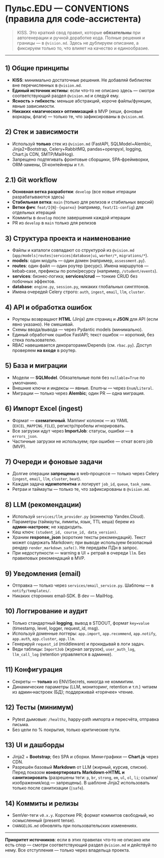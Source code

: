 # Пульс.EDU — CONVENTIONS (правила для code‑ассистента)

> KISS. Это краткий свод правил, которые **обязательны** при автогенерации и ручной доработке кода. Полные решения и границы — в `@vision.md`. Здесь не дублируем описание, а фиксируем только то, что влияет на качество и единообразие.

---

## 1) Общие принципы
- **KISS**: минимально достаточные решения. Не добавляй библиотек вне перечисленных в `@vision.md`.
- **Единый источник истины**: если что‑то не описано здесь — смотри соответствующий раздел `@vision.md` и следуй ему.
- **Ясность > гибкость**: меньше абстракций, короче файлы/функции, явные зависимости.
- **Никаких «магических» оптимизаций** в MVP (кеши, фоновые воркары, флаги) — только те, что зафиксированы в `@vision.md`.

## 2) Стек и зависимости
- Используй **только** стек из `@vision.md` (FastAPI, SQLModel+Alembic, Jinja2+Bootstrap, Celery+RabbitMQ, pandas+openpyxl, logging, Chart.js CDN, SMTP/MailHog).
- Запрещено подтягивать фронтовые сборщики, SPA‑фреймворки, ORM‑замены, DI‑контейнеры и т.п.

## 2.1) Git workflow
- **Основная ветка разработки**: `develop` (все новые итерации разрабатываются здесь)
- **Стабильная ветка**: `main` (только для релизов и стабильных версий)
- **Ветки фич**: `feat/I{N}-{кратко}` (например, `feat/I1-config`) для отдельных итераций
- Коммиты в `develop` после завершения каждой итерации
- PR из `develop` в `main` только для релизов

## 3) Структура проекта и наименование
- Файлы и каталоги совпадают со структурой из `@vision.md` (`app/models|routes|services|database|ui`, `worker/*`, `migrations/*`).
- **models**: один модуль — один домен (например, `assessment.py`).
- **routes**: один файл — один роутер (ресурс). Имена маршрутов — kebab‑case, префиксы по роли/ресурсу (например, `/student/events`).
- **services**: бизнес‑логика; **services/crud** — тонкие CRUD без побочных эффектов.
- **database**: `engine.py`, `session.py`, никаких глобальных синглтонов.
- Имена очередей Celery строго: `auth`, `ingest`, `email`, `llm`, `cluster`.

## 4) API и обработка ошибок
- Роутеры возвращают **HTML** (Jinja) для страниц и **JSON** для API (если явно указано). Не смешивай.
- Схемы ввода/вывода — через Pydantic models (минимально).
- Единый обработчик ошибок FastAPI; текст ошибок — короткий, без стека пользователю.
- RBAC навешивается декораторами/Depends (см. `rbac.py`). Доступ проверяем **на входе** в роутер.

## 5) База и миграции
- Модели — **SQLModel**. Обязательные поля без `nullable=True` по умолчанию.
- Внешние ключи и индексы — явные. Enum‑ы — через `Enum`/`Literal`.
- Миграции — только через **Alembic**; один PR — одна миграция.

## 6) Импорт Excel (ingest)
- Формат — **схематичный**. Маппинг колонок — из YAML (`EXCEL_MAPPING_FILE`), регистр/пробелы игнорировать.
- Все загрузки идут через **ImportJob**: статусы, ошибки — в `errors_json`.
- Частичные загрузки не используем; при ошибке — откат всего job (MVP).

## 7) Очереди и фоновые задачи
- Долгие операции **запрещены** в web‑процессе — только через Celery (`ingest`, `email`, `llm`, `cluster`, `beat`).
- Каждая задача **идемпотентна** и логирует `job_id`, `queue`, `task_name`.
- Ретраи и таймауты — только те, что зафиксированы в `@vision.md`.

## 8) LLM (рекомендации)
- Используй `services/llm_provider.py` (коннектор Yandex.Cloud).
- Параметры (таймауты, лимиты, язык, TTL кеша) берем из **админ‑настроек**; не хардкодить.
- Кеш ключ: `(student_id, course_id, data_version)`.
- Храним **response_json** (короткие тексты рекомендаций). Текст может содержать Markdown; при выводе используем безопасный рендер `render_markdown_safe()`. Не передаём ПДн в запрос.
- При недоступности — warning в UI + ретрай в очереди `llm`. Без правиловых рекомендаций в MVP.

## 9) Уведомления (email)
- Отправка — только через `services/email_service.py`. Шаблоны — в `notify/templates/`.
- Никаких сторонних email‑SDK. В dev — MailHog.

## 10) Логгирование и аудит
- Только стандартный **logging**, вывод в STDOUT, формат `key=value` (timestamp, level, logger, request_id, msg).
- Используй доменные логгеры: `app.import`, `app.recommend`, `app.notify`, `app.auth`, `app.cluster`, `app.llm`.
- Генерируй `request_id` (middleware) и прокидывай в логи задач.
- Веди таблицы: `ImportJob` (журнал загрузок), `user_auth_log`, `llm_call_log` (retention управляется в админке).

## 11) Конфигурация
- Секреты — **только** из ENV/Secrets, никогда не коммитим.
- Динамические параметры (LLM, мониторинг, retention и т.п.) читаем из админ‑настроек (БД); поддерживай «горячее» чтение.

## 12) Тесты (минимум)
- Pytest дымовые: `/healthz`, happy‑path импорта и пересчёта, отправка письма.
- Без цели по % покрытия, только критические пути.

## 13) UI и дашборды
- Jinja2 + **Bootstrap**; без SPA и сборки. Мини‑графики — **Chart.js** через CDN.
- Разрешён базовый **Markdown** от LLM (жирный, курсив, списки). Перед показом **конвертировать Markdown→HTML и санитизировать** (разрешены теги: `p`, `br`, `strong`, `em`, `ul`, `ol`, `li`; ссылки/изображения/код — запрещены). В шаблоне Jinja2 использовать только после санитизации (`|safe`).

## 14) Коммиты и релизы
- SemVer‑теги `v0.x.y`. Короткие PR; формат коммитов свободный, но осмысленный (present tense).
- `CHANGELOG.md` обновлять при пользовательских изменениях.

---

**Приоритет источников**: если в этих правилах что‑то не описано или есть спор — смотри соответствующий раздел `@vision.md` и действуй по нему. Все отступления — только через владельца проекта.

